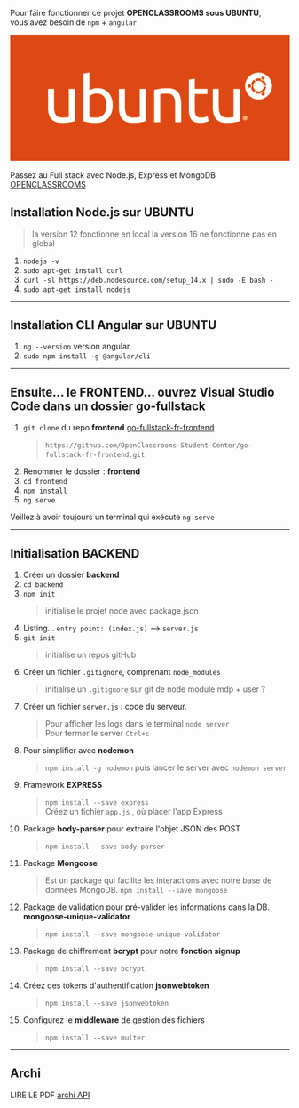 Pour faire fonctionner ce projet **OPENCLASSROOMS sous UBUNTU**,  
vous avez besoin de `npm` + `angular`

![UBUNTU](./ubuntu-logo14.png)

Passez au Full stack avec Node.js, Express et MongoDB [OPENCLASSROOMS](https://openclassrooms.com/fr/courses/6390246-passez-au-full-stack-avec-node-js-express-et-mongodb)

## Installation Node.js sur **UBUNTU** 

> la version 12 fonctionne en local 
> la version 16 ne fonctionne pas en global

1. `nodejs -v`
2. `sudo apt-get install curl`
3. `curl -sl https://deb.nodesource.com/setup_14.x | sudo -E bash -`
4. `sudo apt-get install nodejs`

***

## Installation CLI Angular sur **UBUNTU**
  
1. `ng --version` version angular
2. `sudo npm install -g @angular/cli`

***

## Ensuite... le FRONTEND... ouvrez Visual Studio Code dans un dossier **go-fullstack**

1. `git clone` du repo **frontend** [go-fullstack-fr-frontend](https://github.com/OpenClassrooms-Student-Center/go-fullstack-fr-frontend)
   > `https://github.com/OpenClassrooms-Student-Center/go-fullstack-fr-frontend.git`
2. Renommer le dossier : **frontend**
3. `cd frontend`
4. `npm install`
5. `ng serve`  

Veillez à avoir toujours un terminal qui exécute `ng serve` 

***

## Initialisation BACKEND

1. Créer un dossier **backend**
2. `cd backend`
3. `npm init`  
   > initialise le projet node avec package.json
4. Listing... `entry point: (index.js)` --> `server.js`
5. `git init` 
   > initialise un repos gitHub
6. Créer un fichier `.gitignore`, comprenant `node_modules`
   > initialise un `.gitignore` sur git de node module
   > mdp + user ?
7. Créer un fichier `server.js` : code du serveur.
   > Pour afficher les logs dans le terminal `node server`   
   > Pour fermer le server `Ctrl+c`
8. Pour simplifier avec **nodemon**
   > `npm install -g nodemon` puis lancer le server avec `nodemon server`
9.  Framework **EXPRESS**
    > `npm install --save express`   
    > Créez un fichier `app.js` , où placer l'app Express
10. Package **body-parser** pour extraire l'objet JSON des POST
    > `npm install --save body-parser`
11. Package **Mongoose**
    > Est un package qui facilite les interactions avec notre base de données MongoDB.
    >`npm install --save mongoose`
12. Package de validation pour pré-valider les informations dans la DB. **mongoose-unique-validator**
    > `npm install --save mongoose-unique-validator`
13. Package de chiffrement **bcrypt** pour notre **fonction signup**
    > `npm install --save bcrypt`
14. Créez des tokens d'authentification **jsonwebtoken**
    > `npm install --save jsonwebtoken`
15. Configurez le **middleware** de gestion des fichiers
    > `npm install --save multer`

***
## Archi

LIRE LE PDF [archi API](gofullstack.pdf)